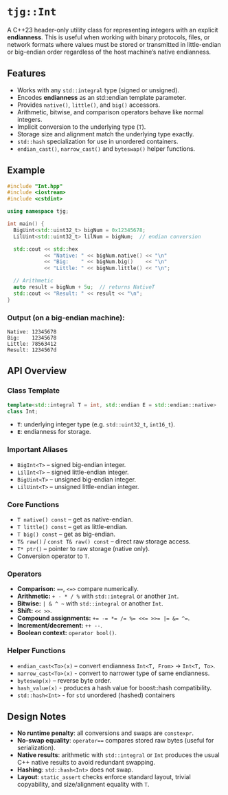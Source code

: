 <!---
@file
@copyright 2025 Terry Golubiewski, all rights reserved.
@author Terry Golubiewski
--->

# `tjg::Int`

A C++23 header-only utility class for representing integers with an explicit **endianness**.
This is useful when working with binary protocols, files, or network formats where values must be
stored or transmitted in little-endian or big-endian order regardless of the host machine’s
native endianness.

## Features

- Works with any `std::integral` type (signed or unsigned).
- Encodes **endianness** as an std::endian  template parameter.
- Provides `native()`, `little()`, and `big()` accessors.
- Arithmetic, bitwise, and comparison operators behave like normal integers.
- Implicit conversion to the underlying type (`T`).
- Storage size and alignment match the underlying type exactly.
- `std::hash` specialization for use in unordered containers.
- `endian_cast()`, `narrow_cast()` and `byteswap()` helper functions.

## Example

```cpp
#include "Int.hpp"
#include <iostream>
#include <cstdint>

using namespace tjg;

int main() {
  BigUint<std::uint32_t> bigNum = 0x12345678;
  LilUint<std::uint32_t> lilNum = bigNum;  // endian conversion

  std::cout << std::hex
            << "Native: " << bigNum.native() << "\n"
            << "Big:    " << bigNum.big()    << "\n"
            << "Little: " << bigNum.little() << "\n";

  // Arithmetic
  auto result = bigNum + 5u;  // returns NativeT
  std::cout << "Result: " << result << "\n";
}
```

### Output (on a big-endian machine):

```
Native: 12345678
Big:    12345678
Little: 78563412
Result: 1234567d
```

## API Overview

### Class Template

```cpp
template<std::integral T = int, std::endian E = std::endian::native>
class Int;
```

- **`T`**: underlying integer type (e.g. `std::uint32_t`, `int16_t`).
- **`E`**: endianness for storage.

### Important Aliases

- `BigInt<T>`  – signed big-endian integer.
- `LilInt<T>`  – signed little-endian integer.
- `BigUint<T>` – unsigned big-endian integer.
- `LilUint<T>` – unsigned little-endian integer.

### Core Functions

- `T native() const` – get as native-endian.
- `T little() const` – get as little-endian.
- `T big() const` – get as big-endian.
- `T& raw()` / `const T& raw() const` – direct raw storage access.
- `T* ptr()` – pointer to raw storage (native only).
- Conversion operator to `T`.

### Operators

- **Comparison:** `==`, `<=>` compare numerically.
- **Arithmetic:** `+ - * / %` with `std::integral` or another `Int`.
- **Bitwise:** `| & ^ ~` with `std::integral` or another `Int`.
- **Shift:** `<< >>`.
- **Compound assignments:** `+= -= *= /= %= <<= >>= |= &= ^=`.
- **Increment/decrement:** `++ --`.
- **Boolean context:** `operator bool()`.

### Helper Functions

- `endian_cast<To>(x)` – convert endianness `Int<T, From>` → `Int<T, To>`.
- `narrow_cast<To>(x)` - convert to narrower type of same endianness.
- `byteswap(x)`        – reverse byte order.
- `hash_value(x)`      - produces a hash value for boost::hash compatibility.
- `std::hash<Int>`     - for `std` unordered (hashed) containers

## Design Notes

- **No runtime penalty**: all conversions and swaps are `constexpr`.
- **No-swap equality**: `operator==` compares stored raw bytes (useful for
  serialization).
- **Native results**: arithmetic with `std::integral` or `Int` produces the
  usual C++ native results to avoid redundant swapping.
- **Hashing**: `std::hash<Int>` does not swap.
- **Layout**: `static_assert` checks enforce standard layout, trivial
  copyability, and size/alignment equality with `T`.
